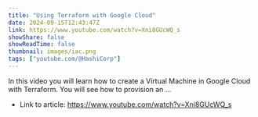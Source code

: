 ```yaml
---
title: "Using Terraform with Google Cloud"
date: 2024-09-15T12:43:47Z
link: https://www.youtube.com/watch?v=Xni8GUcWQ_s
showShare: false
showReadTime: false
thumbnail: images/iac.png
tags: ["youtube.com/@HashiCorp"]
---
```

In this video you will learn how to create a Virtual Machine in Google Cloud with Terraform. You will see how to provision an ...

- Link to article: https://www.youtube.com/watch?v=Xni8GUcWQ_s